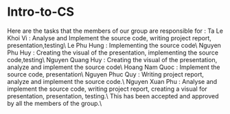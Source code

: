 # Intro-to-CS
Here are the tasks that the members of our group are responsible for : 
Ta Le Khoi Vi : Analyse and Implement the source code, writing project report, presentation,testing\\
Le Phu Hung :  Implementing the source code\\
Nguyen Phu Huy : Creating the visual of the presentation, implementing the source code,testing\\
Nguyen Quang Huy : Creating the visual of the presentation, analyze and implement the source code\\
Hoang Nam Quoc : Implement the source code, presentation\\
Nguyen Phuc Quy : Writing project report, analyze and implement the source code.\\
Nguyen Xuan Phu : Analyse and implement the source code, writing project report,  creating a visual for presentation, presentation, testing.\\
This has been accepted and approved by all the members of the group.\\
